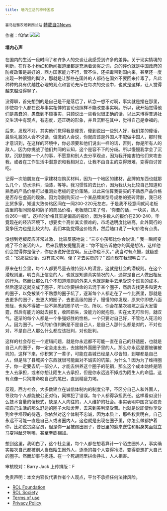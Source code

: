 ```yaml
---
title: 墙内生活的种种困惑
---
```

`喜马拉雅农场新西兰站` [轉載自GNews](https://gnews.org/zh-hans/2413769/)

作者：fQfat
![](https://assets.gnews.org/wp-content/uploads/2022/04/G新闻-2.jpg)![](https://assets.gnews.org/wp-content/uploads/2022/04/墙内.jpeg)
#### **墙内心声**

在国内的生活一段时间了和许多人的交谈让我感受到许多的差异。关于现实情境的判断，在许多小粉红和新闻报道里都是充满着褒奖之词，总的评价就是中国政府的防疫政策是最好的，西方国家能力不行，管不住，还把毒带到国内来，甚至还一度出现一种很强的舆论，那就是让那些在国外的人都待在国外不要回来传毒了。凡此种种的具有优越性心理的观点和言论充斥在每次的交谈中，也就是这样，让人觉得越来越没得聊了。

没得聊，首先想到的是自己是不是落后了，转念一想不对啊，事实就是摆在那里，即使每个人都在说与事实相悖的言论也照样不能改变事实啊。所以，我开始觉得他们是愚蠢的，愚蠢到不顾事实，只顾说出一些看似很正确的话，以此来博得普通社交生活中有观点，有态度，还正确的形象，并且沉醉在其中，觉得自己是幸福的。

后来，发现不对，其实他们觉得我是傻货，傻到说出一些别人好，我们差的傻话，最后礼貌的人会不说话，偏激的人会说，你就应该是外国人不配做中国人，那时我才意识到，在这样的环境中，你必须要和他们说出一样的话，否则，你是所有人的敌人，因为你挑战了他们共同的认知，这个是容不下的分歧。所以慢慢我学会了沉默，沉默到做一个人的事，不愿意和别人去分享观点，因为我开始害怕他们来攻击我，或者在工作生活中潜意识和我相对立，让我不由自主的变得艰难，变得自讨苦吃。

记得一次陪朋友在一家建材店购买材料，因为一个地区的建材，品牌的东西也就那么几个，防水涂料，油漆，等等。我习惯性的去比价，因为我认为比较自己知道和熟悉的产品价格可以推测处老板的定价策略，以此来估算我要买的不熟悉产品价格是否存在虚高的现象。因为刚刚购买过一个某品牌某型号规格的瓷砖背胶，我已经比货多家，知道大致价格区间在一同200-220元左右，于是我不经意间就问老板店里的相同规格和牌子的商品价格，老板随口来了句，“你要的话，一块买，熟人价260一桶”。这样的价格其实是偏高的报价，因为多数人的报价在230-240，毕竟现在的经济环境下，想要卖个高价其实很难的，市场透明度比较高，此外同行的竞争压力也是比较大的。我们本能觉得这价格贵，然后随口说了一句价格有点贵。

没想到老板反应非常过激，
比较反感地说：“三岁小孩都比你会说话。”
我一瞬间变成了不会说话的人。
后来我朋友提醒我说：“你不能告诉他你的真是想法，这样他们会觉得你是傻子，你应该说好便宜啊。反正你也不买。” 
我当时有点懵，就疑惑说：“说那些谎话，没有意义啊，傻子才去买贵的？”
然而现在我想明白了。

原来在社会里，每个人都要尽量去维持别人的谎言，这就是社会的潜规则。在这个潜规则里，明白真正信息的人，也就是知道真实情况的人，通常是自己人做出相反的行为。然而让那么几个不知道规则的外来人也就是新手去承受这个谎言的成本。然后逐渐这就变成了圈子，所以你要拼命的去混于某个圈子，然后去找更多和更大的圈子，以免被某个不熟悉的圈子坑了，逐渐每个人都走在了一个比赛里，那就是去更多的圈子，去更大的圈子，去更高级的圈子，慢慢的你发现，原来你即使八面玲珑，也免不得被一些不熟悉的圈子坑一次。所以，你会在某次被坑之后大发雷霆，然后有能力的就去报复，收回损失，没能力的就抱怨，实在太无可奈何，就叹气。逐渐的每个人都是一个争强好胜的性格，一个只要对自己好，不管他人死活的人。因为圈子。一切的价值判断是不是自己人，是自己人那什么都是对的，不对也对，不是自己人那么什么都应该批判，对也批判。

这样的社会存在一个逻辑问题，就是你永远都不可能一直在自己的舒适圈，也就是自己人的圈子，你一定会走出去，去接触外面圈子里的人。那么你永远是要被骗被坑的，这样下来，你积累了一辈子，可能在县城已经是人尽皆知，到哪都是自己人，但是除了县城买个东西就很可能面对不诚实的坑蒙。为什么？因为为了维持圈子，你一定要去坑一部分人，才能去供养这个圈子的花销，那么这个成本始终是陌生人去承担，或者你想让陌生人去承担，但是你永远逃不掉成为陌生人的命运。这有点像一只狗拼命咬自己的尾巴，直到精疲力竭。

反观，西方社会，大多数建立在诚信体制内的制度公平，不区分自己人和外面人，导致每个人都能被公正对待，同样犯了错误，每个人都得承担责任。这样看似没什么技术含量的傻模式，缺是人人向往的，人人维护的社会。事实表明中国贪官权贵把自己生活的那么舒适的圈子大陆舍弃，去来到美利坚受苦。也就是说即使你享受到金字塔顶的待遇，你依然对这个体制不忠诚，因为本质上，那些权贵明白，自己永远不可能一直是自己人或者圈内人。这也就是出现在圈子里，你怎么做都护着你，比如说贪腐官员，但是你一旦被踢出圈子，昔日里的迎来送往和躬身笑面就立马变得龇牙咧嘴，甚至拳脚相加。

想到这里，我明白了，这个社会里，每个人都在想着算计一个陌生圈外人，事实确实每次自己都被别人当做陌生圈外人，逐渐的每个人变得冷漠，变得更想扩大自己的圈子。然而却事与愿违。在一个死胡同里拼命挣扎，人人相害。

审核校对：Barry Jack
上传排版：F

 

免责声明：本文内容仅代表作者个人观点，平台不承担任何法律风险。

- [ROL Foundation](https://rolfoundation.org/)
- [ROL Society](https://rolsociety.org/)
- [Terms of use](https://gnews.org/terms-of-use-3/)
- [Privacy Policy](https://gnews.org/privacy-policy/)
